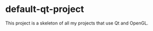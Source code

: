 ﻿default-qt-project
==================

This project is a skeleton of all my projects that use Qt and OpenGL.
